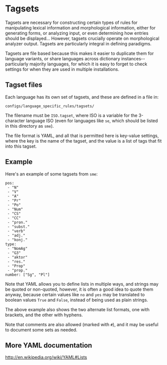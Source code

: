 ﻿# Tagsets

Tagsets are necessary for constructing certain types of rules for manipulating
lexical information and morphological information, either for generating forms,
or analyzing input, or even determining how entries should be displayed...
However, tagsets crucially operate on morphological analyzer output. Tagsets
are particularly integral in defining paradigms.

Tagsets are file based because this makes it easier to duplicate them for
language variants, or share languages across dictionary instances--
particularly majority languages, for which it is easy to forget to check
settings for when they are used in multiple installations.

## Tagset files

Each language has its own set of tagsets, and these are defined in a file in:

    configs/language_specific_rules/tagsets/

The filename must be `ISO.tagset`, where ISO is a variable for the 3-character
language ISO (even for languages like `se`, which should be listed in this
directory as `sme`).

The file format is YAML, and all that is permitted here is key-value settings,
where the key is the name of the tagset, and the value is a list of tags that
fit into this tagset.

## Example

Here's an example of some tagsets from `sme`:

    pos:
     - "N"
     - "V"
     - "A"
     - "Pr"
     - "Po"
     - "Num"
     - "CS"
     - "CC"
     - "pron."
     - "subst."
     - "verb"
     - "adj."
     - "konj."
    type: 
     - "NomAg"
     - "G3"
     - "aktor"
     - "res."
     - "Prop"
     - "prop."
    number: ["Sg", "Pl"]

Note that YAML allows you to define lists in multiple ways, and strings may be
quoted or non-quoted, however, it is often a good idea to quote them anyway,
because certain values like `no` and `yes` may be translated to boolean values
`True` and `False`, instead of being used as plain strings.

The above example also shows the two alternate list formats, one with brackets,
and the other with hyphens.

Note that comments are also allowed (marked with `#`), and it may be useful
to document some sets as needed.

## More YAML documentation

http://en.wikipedia.org/wiki/YAML#Lists

